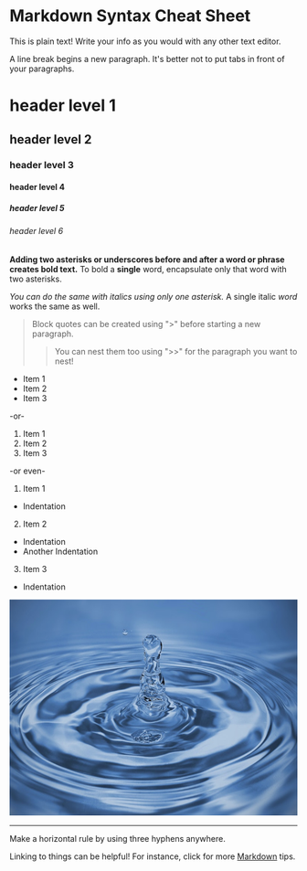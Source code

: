 # Markdown Syntax Cheat Sheet

This is plain text! Write your info as you would with any other text editor.

A line break begins a new paragraph. It's better not to put tabs in front of your paragraphs.

<!-- this is a comment! it is not seen when document is compiled. use them for notes-to-self... or others -->

<!-- creating headers -->
# header level 1
## header level 2
### header level 3
#### header level 4
##### header level 5
###### header level 6

<!-- bolding -->
**Adding two asterisks or underscores before and after a word or phrase creates bold text.** To bold a **single** word, encapsulate only that word with two asterisks.

<!-- italicizing -->
*You can do the same with italics using only one asterisk.* A single italic *word* works the same as well.

<!-- block quotes -->
> Block quotes can be created using ">" before starting a new paragraph.
>> You can nest them too using ">>" for the paragraph you want to nest!

<!-- lists -->
- Item 1
- Item 2
- Item 3

-or-

1. Item 1
2. Item 2
3. Item 3

-or even-

1. Item 1
  - Indentation
2. Item 2
  - Indentation
  - Another Indentation
3. Item 3
  - Indentation

<!-- images -->
![Image caption goes here](/water.jpeg)

<!-- horizontal rule -->
---
Make a horizontal rule by using three hyphens anywhere.

<!-- links -->
Linking to things can be helpful! For instance, click for more [Markdown](https://www.markdownguide.org/basic-syntax/) tips.